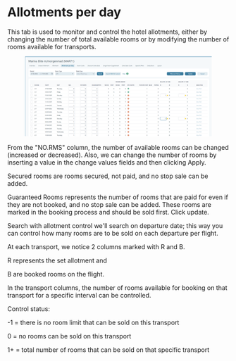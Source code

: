 # Allotments per day

This tab is used to monitor and control the hotel allotments, either by changing the number of total available rooms or by modifying the number of rooms available for transports.

<figure><img src="../../../.gitbook/assets/image (12) (1) (1) (1) (1) (1) (1) (1) (1) (1) (1) (1) (1) (1) (1) (1) (1) (1).png" alt=""><figcaption></figcaption></figure>

From the "NO.RMS" column, the number of available rooms can be changed (increased or decreased). Also, we can change the number of rooms by inserting a value in the change values fields and then clicking Apply.

Secured rooms are rooms secured, not paid, and no stop sale can be added.

Guaranteed Rooms represents the number of rooms that are paid for even if they are not booked, and no stop sale can be added. These rooms are marked in the booking process and should be sold first. Click update.

Search with allotment control we'll search on departure date; this way you can control how many rooms are to be sold on each departure per flight.

At each transport, we notice 2 columns marked with R and B.

R represents the set allotment and

B are booked rooms on the flight.

In the transport columns, the number of rooms available for booking on that transport for a specific interval can be controlled.

Control status:

-1 = there is no room limit that can be sold on this transport

0 = no rooms can be sold on this transport

1+ = total number of rooms that can be sold on that specific transport

